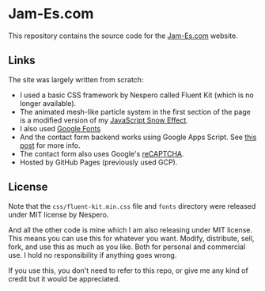 # Jam-Es.com

This repository contains the source code for the [Jam-Es.com](https://jam-es.com) website.

## Links

The site was largely written from scratch:  
- I used a basic CSS framework by Nespero called Fluent Kit (which is no longer available).
- The animated mesh-like particle system in the first section of the page is a modified version of my [JavaScript Snow Effect](https://github.com/James231/JavaScript-Snow-Effect).  
- I also used [Google Fonts](https://fonts.google.com/)  
- And the contact form backend works using Google Apps Script. See [this post](https://blog.jam-es.com/2019/12/google-apps-script-introduction-with.html) for more info.
- The contact form also uses Google's [reCAPTCHA](https://www.google.com/recaptcha/intro/v3.html).
- Hosted by GitHub Pages (previously used GCP).

## License

Note that the `css/fluent-kit.min.css` file and `fonts` directory were released under MIT license by Nespero.

And all the other code is mine which I am also releasing under MIT license. This means you can use this for whatever you want. Modify, distribute, sell, fork, and use this as much as you like. Both for personal and commercial use. I hold no responsibility if anything goes wrong.  
  
If you use this, you don't need to refer to this repo, or give me any kind of credit but it would be appreciated.